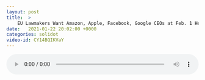 ```yaml
---
layout: post
title:  >
    EU Lawmakers Want Amazon, Apple, Facebook, Google CEOs at Feb. 1 Hearing
date:   2021-01-22 20:02:00 +0000
categories: solidot
video-id: CY14BQIKVaY
---
```


<audio src="/assets/cb9365432fdf5ffd6f184d0eba52fe27.mp3" style="width: 100%;" controls></audio>


